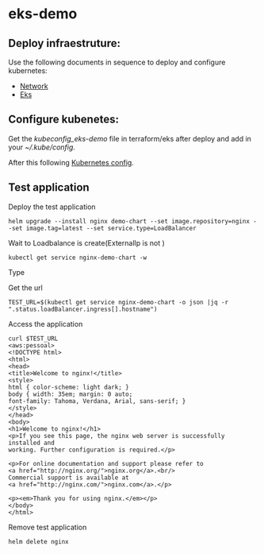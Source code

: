 # eks-demo

## Deploy infraestruture:

Use the following documents in sequence to deploy and configure kubernetes:

* [Network](terraform/network/README.md)
* [Eks](terraform/eks/README.md)



## Configure kubenetes:

Get the *kubeconfig_eks-demo* file in terraform/eks after deploy and add in your *~/.kube/config*.

After this following [Kubernetes config](kubernetes/README.md).


## Test application

Deploy the test application
```
helm upgrade --install nginx demo-chart --set image.repository=nginx --set image.tag=latest --set service.type=LoadBalancer
```

Wait to Loadbalance is create(ExternalIp is not <pending>)
```
kubectl get service nginx-demo-chart -w
```
Type 

Get the url

```
TEST_URL=$(kubectl get service nginx-demo-chart -o json |jq -r ".status.loadBalancer.ingress[].hostname")
```

Access the application

```
curl $TEST_URL                                                                                                                          <aws:pessoal>
<!DOCTYPE html>
<html>
<head>
<title>Welcome to nginx!</title>
<style>
html { color-scheme: light dark; }
body { width: 35em; margin: 0 auto;
font-family: Tahoma, Verdana, Arial, sans-serif; }
</style>
</head>
<body>
<h1>Welcome to nginx!</h1>
<p>If you see this page, the nginx web server is successfully installed and
working. Further configuration is required.</p>

<p>For online documentation and support please refer to
<a href="http://nginx.org/">nginx.org</a>.<br/>
Commercial support is available at
<a href="http://nginx.com/">nginx.com</a>.</p>

<p><em>Thank you for using nginx.</em></p>
</body>
</html>
```

Remove test application

```
helm delete nginx
```